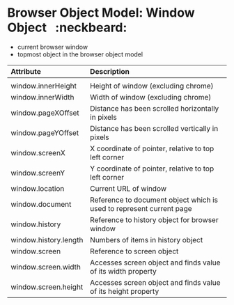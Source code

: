 # Browser Object Model: Window Object &nbsp; :neckbeard:
- current browser window
- topmost object in the browser object model









|  Attribute                    |             Description        |
|  :-------------               |   :-----------------------              |      
|                               |                                                                                | 
| window.innerHeight            |    Height of window (excluding chrome)                                         |
| window.innerWidth             |    Width of window (excluding chrome)                                          |
| window.pageXOffset            |    Distance has been scrolled horizontally in pixels                           |
| window.pageYOffset            |    Distance has been scrolled vertically in pixels                             |
| window.screenX                |    X coordinate of pointer, relative to top left corner                        |     
| window.screenY                |    Y coordinate of pointer, relative to top left corner                        |
| window.location               |    Current URL of window                                                       |
| window.document               |    Reference to document object which is used to represent current page        |   
| window.history                |    Reference to history object for browser window                              |
| window.history.length         |    Numbers of items in history object                                          |
| window.screen                 |    Reference to screen object                                                  |
| window.screen.width           |    Accesses screen object and finds value of its width property                |           
| window.screen.height          |    Accesses screen object and finds value of its height property               |            
                                       









